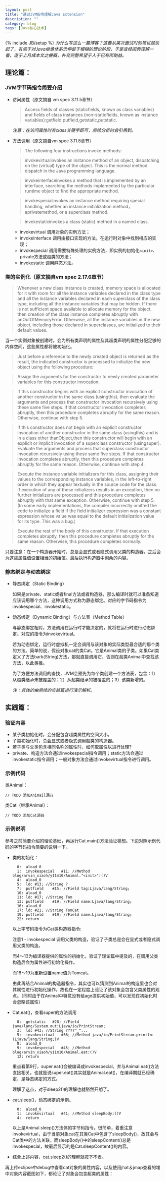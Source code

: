 ```yaml
---
layout: post
title: "通过JVM指令理解Java Extension"
description: ""
category: blog
tags: [Java核心技术]
---
```

{% include JB/setup %}
*为什么写这么一篇博客？这要从某次面试时的笔试题说起了，有感于对Java继承体系仍停留于模糊的理论阶段，于是查经阅典理解一番，遂于上月成本文之梗概，补充完整希望于人于已有所助益。*

## 理论篇：

### JVM字节码指令简要介绍

* 访问属性（原文摘自 vm spec 3.11.5章节）

    > Access fields of classes (staticfields, known as class variables) and fields of class instances (non-staticfields, known as instance variables):getfield,putfield,getstatic,putstatic.

    *注意：在访问属性时有class关键字即可，后续分析时会引用到。*
                                                                                                                                                                  
* 方法调用（原文摘自vm spec 3.11.8章节）

    > The following four instructions invoke methods:
    
    > invokevirtualinvokes an instance method of an object, dispatching on the (virtual) type of the object. This is the normal method dispatch in the Java programming language.
    
    > invokeinterfaceinvokes a method that is implemented by an interface, searching the methods implemented by the particular runtime object to find the appropriate method.
    
    > invokespecialinvokes an instance method requiring special handling, whether an instance initialization method，aprivatemethod, or a superclass method.
    
    > invokestaticinvokes a class (static) method in a named class.

    * invokevirtual 调用对象的实例方法；
    * invokeinterface 调用由接口实现的方法，在运行时对象中找到相应的实现；
    * invokespecial 调用需要特殊处理的实例方法，即实例的初始化`<init>`、private方法或超类的方法；
    * invokestatic 调用静态方法。

### 类的实例化（原文摘自vm spec 2.17.6章节）

> Whenever a new class instance is created, memory space is allocated for it with room for all the instance variables declared in the class type and all the instance variables declared in each superclass of the class type, including all the instance variables that may be hidden. If there is not sufficient space available to allocate memory for the object, then creation of the class instance completes abruptly with anOutOfMemoryError. Otherwise, all the instance variables in the new object, including those declared in superclasses, are initialized to their default values.
 
当一个实例对象被创建时，会为所有类声明的属性及其超类声明的属性分配足够的内存空间，这些属性都将被初始化。
 
> Just before a reference to the newly created object is returned as the result, the indicated constructor is processed to initialize the new object using the following procedure:

> Assign the arguments for the constructor to newly created parameter variables for this constructor invocation.

> If this constructor begins with an explicit constructor invocation of another constructor in the same class (usingthis), then evaluate the arguments and process that constructor invocation recursively using these same five steps. If that constructor invocation completes abruptly, then this procedure completes abruptly for the same reason. Otherwise, continue with step 5.

> If this constructor does not begin with an explicit constructor invocation of another constructor in the same class (usingthis) and is in a class other thanObject,then this constructor will begin with an explicit or implicit invocation of a superclass constructor (usingsuper). Evaluate the arguments and process that superclass constructor invocation recursively using these same five steps. If that constructor invocation completes abruptly, then this procedure completes abruptly for the same reason. Otherwise, continue with step 4.

> Execute the instance variable initializers for this class, assigning their values to the corresponding instance variables, in the left-to-right order in which they appear textually in the source code for the class. If execution of any of these initializers results in an exception, then no further initializers are processed and this procedure completes abruptly with that same exception. Otherwise, continue with step 5. (In some early implementations, the compiler incorrectly omitted the code to initialize a field if the field initializer expression was a constant expression whose value was equal to the default initialization value for its type. This was a bug.)

> Execute the rest of the body of this constructor. If that execution completes abruptly, then this procedure completes abruptly for the same reason. Otherwise, this procedure completes normally.
         
只要注意：在一个构造器开始时，总是会显式或者隐式调用父类的构造器。之后会为这些属性值设置相当的初始值。最后执行构造器中剩余的内容。

### 静态绑定与动态绑定

* 静态绑定（Static Binding）

    如果是private、static或者final方法或者构造器，那么编译时就可以准备知道应该调用哪个方法，这种调用方式称为静态绑定。对应的字节码指令为invokespecial、invokestatic。

* 动态绑定（Dynamic Binding）与方法表（Method Table）
    
    与静态绑定相对，方法调用在运行时才能决定的，就将在运行时进行动态绑定。对应的指令为invokevirtual。

    若为动态绑定，运行时虚拟机一定会调用与该对象的实际类型最合适的那个类的方法。简单的说，假设对象cat的类Cat，它是Animal类的子类。如果Cat类定义了方法bark(String)方法，那就直接调用它，否则在超类Animal中查找该方法，以此类推。

    为了方便方法调用的查找，JVM会预先为每个类创建一个方法表，包含：1）从超类继承未被覆盖的；2）从超类继承的被覆盖的；3）该类新增的。

    *注：具体的由后续的实践篇进行演示解析。*

## 实践篇：

### 验证内容

* 某子类初始化时，会分配包含超类属性的空间大小。
* 子类初始化时，总会显式或者隐式调用超类的构造器。
* 若子类与父类包含相同名称的属性时，如何取属性以进行处理?
* private、构造方法会通过invokespecial指令调用；static方法会通过invokestatic指令调用；一般对象方法会通过invokevirtual指令进行调用。

### 示例代码

类Animal：

    // TODO 添加Animail源码

类Cat（继承Animal）：

    // TODO 添加Cat源码
 
### 示例说明

参考之前简要介绍的理论基础，再运行Cat.main()方法验证猜想。下边对照示例代码的字节码指令简要的说明一下。

* 类的初始化：

        0:  aload_0  
        1:  invokespecial   #11; //Method blog/arvin_xiaoh/y11m10/Animal."<init>":()V  
        4:  aload_0  
        5:  ldc #13; //String ?  
        7:  putfield    #15; //Field tag:Ljava/lang/String;  
        10: aload_0  
        11: ldc #17; //String Tom  
        13: putfield    #19; //Field name:Ljava/lang/String;  
        16: aload_0  
        17: ldc #21; //String TomCat  
        19: putfield    #19; //Field name:Ljava/lang/String;  
        22: return  

    以上字节码指令为Cat类构造器指令:

    注意1 - invokespecial 调用父类的构造，验证了子类总是会在显式或者隐式调用父类的构造。

    而4～13为编译器提供的属性的初始化，验证了理论篇中提及的，在调用父类构造后会为属性进行初始化操作。
 
    而16～19为重新设置name值为Tomcat。
 
    由此再结合Animal的构造器指令，其实也可以猜测到Animal的构造里也会对其属性进行初始化操作，故也在一定程度上验证了该对象会包含父类属性的观点。（同时由于在Animal中特意没有给age提供初始值，可以发现在初始化时会忽略该属性）

* Cat.eat()，查看super的方法调用

        0:  getstatic   #28; //Field java/lang/System.out:Ljava/io/PrintStream;  
        3:  ldc #43; //String ????^_^...  
        5:  invokevirtual   #36; //Method java/io/PrintStream.println:(Ljava/lang/String;)V  
        8:  aload_0  
        9:  invokespecial   #45; //Method blog/arvin_xiaoh/y11m10/Animal.eat:()V  
        12: return

    重点看第9行，super.eat()会被编译成invokespecial，并与Animal.eat()方法直接相关。也就是说super.eat()其实就是Animal.eat()，在编译期就已经确定，是静态绑定的方式。
    
    理解了这点，对于sleep2()的理解也就豁然开朗了。

* cat.sleep()，动态绑定的示例。

        0:  aload_0  
        1:  invokevirtual   #41; //Method sleepBody:()V  
        4:  return  

    以上是Animal.sleep()方法体的字节码指令，很简单，着重注意invokevirtual，由于当前对象cat在其类Cat中包含了sleepBody()，故其会与Cat类中的方法关联，而sleepBody()中的sleepContent()总是invokespecial，故最后显示的是Cat.sleepContent()的内容。

* 综合上述内容，cat.sleep2()的理解就按下不表。


再上传eclipse中debug中查看cat对象的属性内容，以及使用jhat＆jmap查看的堆中对象内容截图如下，都论证了对象会包含超类的属性：
